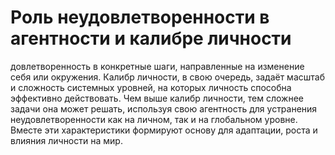 # Роль неудовлетворенности в агентности и калибре личности

довлетворенность в конкретные шаги, направленные на изменение себя или окружения. Калибр личности, в свою очередь, задаёт масштаб и сложность системных уровней, на которых личность способна эффективно действовать. Чем выше калибр личности, тем сложнее задачи она может решать, используя свою агентность для устранения неудовлетворенности как на личном, так и на глобальном уровне. Вместе эти характеристики формируют основу для адаптации, роста и влияния личности на мир.

